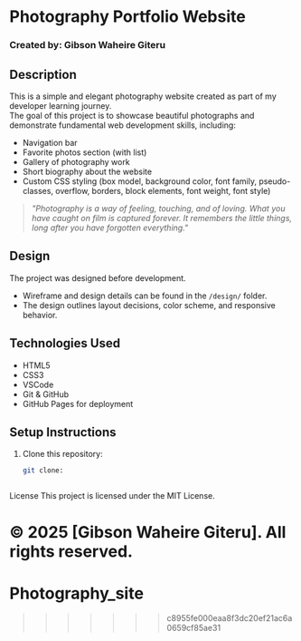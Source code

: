 

# Photography Portfolio Website

### Created by: Gibson Waheire Giteru

## Description

This is a simple and elegant photography website created as part of my developer learning journey.  
The goal of this project is to showcase beautiful photographs and demonstrate fundamental web development skills, including:

- Navigation bar
- Favorite photos section (with list)
- Gallery of photography work
- Short biography about the website
- Custom CSS styling (box model, background color, font family, pseudo-classes, overflow, borders, block elements, font weight, font style)

> _"Photography is a way of feeling, touching, and of loving. What you have caught on film is captured forever. It remembers the little things, long after you have forgotten everything."_

## Design

The project was designed before development.

- Wireframe and design details can be found in the `/design/` folder.
- The design outlines layout decisions, color scheme, and responsive behavior.

## Technologies Used

- HTML5
- CSS3
- VSCode
- Git & GitHub
- GitHub Pages for deployment

## Setup Instructions

1. Clone this repository:
   ```bash
   git clone:
   ```

```

```

License
This project is licensed under the MIT License.

© 2025 [Gibson Waheire Giteru]. All rights reserved.
=======
# Photography_site
>>>>>>> c8955fe000eaa8f3dc20ef21ac6a0659cf85ae31
